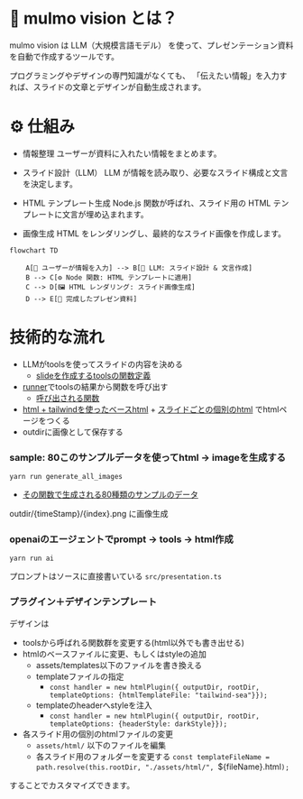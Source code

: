 # 📖 mulmo vision とは？

mulmo vision は LLM（大規模言語モデル） を使って、プレゼンテーション資料を自動で作成するツールです。

プログラミングやデザインの専門知識がなくても、
「伝えたい情報」を入力すれば、スライドの文章とデザインが自動生成されます。

# ⚙️ 仕組み

- 情報整理
ユーザーが資料に入れたい情報をまとめます。

- スライド設計（LLM）
LLM が情報を読み取り、必要なスライド構成と文言を決定します。

- HTML テンプレート生成
Node.js 関数が呼ばれ、スライド用の HTML テンプレートに文言が埋め込まれます。

- 画像生成
HTML をレンダリングし、最終的なスライド画像を作成します。


```mermaid
flowchart TD

    A[📝 ユーザーが情報を入力] --> B[🤖 LLM: スライド設計 & 文言作成]
    B --> C[⚙️ Node 関数: HTML テンプレートに適用]
    C --> D[🖼 HTML レンダリング: スライド画像生成]
    D --> E[📑 完成したプレゼン資料]
```


# 技術的な流れ
- LLMがtoolsを使ってスライドの内容を決める
  - [slideを作成するtoolsの関数定義](./src/tools.ts)
- [runner](./src/runner.ts)でtoolsの結果から関数を呼び出す
  - [呼び出される関数](./src/presentationHandlers/html_class.ts)
- [html + tailwindを使ったベースhtml](./assets/templates/tailwind.html) + [スライドごとの個別のhtml](./assets/html/) でhtmlページをつくる
- outdirに画像として保存する


### sample: 80このサンプルデータを使ってhtml -> imageを生成する

```
yarn run generate_all_images
```
- [その関数で生成される80種類のサンプルのデータ](./tests/ai_referencing_80_tool_calls.ts)

outdir/{timeStamp}/{index}.png に画像生成


### openaiのエージェントでprompt -> tools -> html作成

```
yarn run ai
```

プロンプトはソースに直接書いている `src/presentation.ts`


### プラグイン＋デザインテンプレート

デザインは
- toolsから呼ばれる関数群を変更する(html以外でも書き出せる)
- htmlのベースファイルに変更、もしくはstyleの追加
  - assets/templates以下のファイルを書き換える
  - templateファイルの指定
    - `const handler = new htmlPlugin({ outputDir, rootDir, templateOptions: {htmlTemplateFile: "tailwind-sea"}});`
  - templateのheaderへstyleを注入
    - `const handler = new htmlPlugin({ outputDir, rootDir, templateOptions: {headerStyle: darkStyle}});`
- 各スライド用の個別のhtmlファイルの変更
  - `assets/html/` 以下のファイルを編集
  - 各スライド用のフォルダーを変更する
    `const templateFileName = path.resolve(this.rootDir, "./assets/html/", `${fileName}.html`);`

することでカスタマイズできます。

